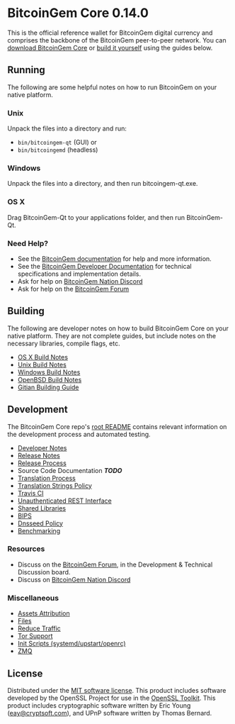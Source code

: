 BitcoinGem Core 0.14.0
=====================

This is the official reference wallet for BitcoinGem digital currency and comprises the backbone of the BitcoinGem peer-to-peer network. You can [download BitcoinGem Core](https://www.bitcoingem.org/downloads/) or [build it yourself](#building) using the guides below.

Running
---------------------
The following are some helpful notes on how to run BitcoinGem on your native platform.

### Unix

Unpack the files into a directory and run:

- `bin/bitcoingem-qt` (GUI) or
- `bin/bitcoingemd` (headless)

### Windows

Unpack the files into a directory, and then run bitcoingem-qt.exe.

### OS X

Drag BitcoinGem-Qt to your applications folder, and then run BitcoinGem-Qt.

### Need Help?

* See the [BitcoinGem documentation](https://docs.bitcoingem.org)
for help and more information.
* See the [BitcoinGem Developer Documentation](https://bitcoingem-docs.github.io/) 
for technical specifications and implementation details.
* Ask for help on [BitcoinGem Nation Discord](http://bitcoingemchat.org)
* Ask for help on the [BitcoinGem Forum](https://bitcoingem.org/forum)

Building
---------------------
The following are developer notes on how to build BitcoinGem Core on your native platform. They are not complete guides, but include notes on the necessary libraries, compile flags, etc.

- [OS X Build Notes](build-osx.md)
- [Unix Build Notes](build-unix.md)
- [Windows Build Notes](build-windows.md)
- [OpenBSD Build Notes](build-openbsd.md)
- [Gitian Building Guide](gitian-building.md)

Development
---------------------
The BitcoinGem Core repo's [root README](/README.md) contains relevant information on the development process and automated testing.

- [Developer Notes](developer-notes.md)
- [Release Notes](release-notes.md)
- [Release Process](release-process.md)
- Source Code Documentation ***TODO***
- [Translation Process](translation_process.md)
- [Translation Strings Policy](translation_strings_policy.md)
- [Travis CI](travis-ci.md)
- [Unauthenticated REST Interface](REST-interface.md)
- [Shared Libraries](shared-libraries.md)
- [BIPS](bips.md)
- [Dnsseed Policy](dnsseed-policy.md)
- [Benchmarking](benchmarking.md)

### Resources
* Discuss on the [BitcoinGem Forum](https://bitcoingem.org/forum), in the Development & Technical Discussion board.
* Discuss on [BitcoinGem Nation Discord](http://bitcoingemchat.org)

### Miscellaneous
- [Assets Attribution](assets-attribution.md)
- [Files](files.md)
- [Reduce Traffic](reduce-traffic.md)
- [Tor Support](tor.md)
- [Init Scripts (systemd/upstart/openrc)](init.md)
- [ZMQ](zmq.md)

License
---------------------
Distributed under the [MIT software license](/COPYING).
This product includes software developed by the OpenSSL Project for use in the [OpenSSL Toolkit](https://www.openssl.org/). This product includes
cryptographic software written by Eric Young ([eay@cryptsoft.com](mailto:eay@cryptsoft.com)), and UPnP software written by Thomas Bernard.
